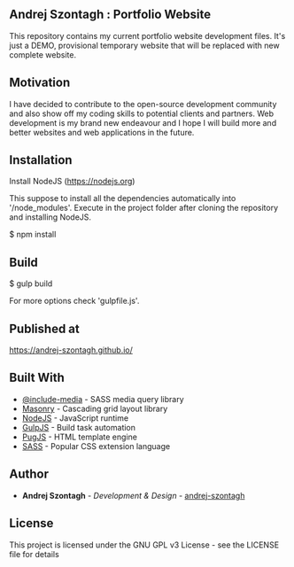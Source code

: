
## Andrej Szontagh : Portfolio Website

This repository contains my current portfolio website development files.
It's just a DEMO, provisional temporary website that will be replaced with new complete website.

## Motivation

I have decided to contribute to the open-source development community and also show off my coding skills to potential clients and partners. Web development is my brand new endeavour and I hope I will build more and better websites and web applications in the future.

## Installation

Install NodeJS (https://nodejs.org)

This suppose to install all the dependencies automatically into '/node_modules'.
Execute in the project folder after cloning the repository and installing NodeJS.

$ npm install

## Build

$ gulp build

For more options check 'gulpfile.js'.

## Published at

https://andrej-szontagh.github.io/

## Built With

* [@include-media](https://include-media.com/) - SASS media query library
* [Masonry](https://masonry.desandro.com/) - Cascading grid layout library
* [NodeJS](https://nodejs.org) - JavaScript runtime
* [GulpJS](https://gulpjs.com/) - Build task automation
* [PugJS](https://pugjs.org) - HTML template engine
* [SASS](https://sass-lang.com/) - Popular CSS extension language

## Author

* **Andrej Szontagh** - *Development & Design* - [andrej-szontagh](https://github.com/andrej-szontagh)

## License

This project is licensed under the GNU GPL v3 License - see the LICENSE file for details
